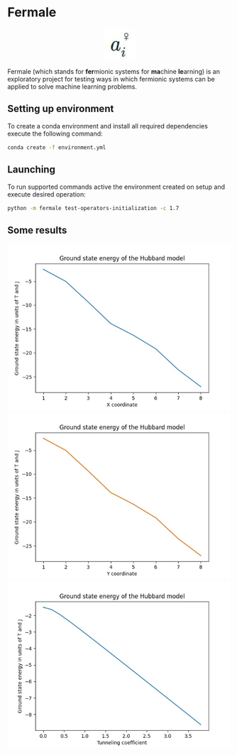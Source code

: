 # Fermale

<p align="center">
  <img src="assets/logo.jpg" alt="logo" width="71px"/>
</p>

Fermale (which stands for **fer**mionic systems for **ma**chine **le**arning) is an exploratory project for testing ways in which fermionic systems can be applied to solve machine learning problems.

## Setting up environment

To create a conda environment and install all required dependencies execute the following command:

```sh
conda create -f environment.yml
```

## Launching

To run supported commands active the environment created on setup and execute desired operation:

```sh
python -m fermale test-operators-initialization -c 1.7
```

## Some results

![energy levels of the hubbard model decrease linearly when x increases](assets/hubbard/x.jpeg)
![energy levels of the hubbard model decrease linearly when y increases](assets/hubbard/y.jpeg)
![energy levels of the hubbard model decrease linearly when tunneling coefficient increases](assets/hubbard/t.jpeg)
